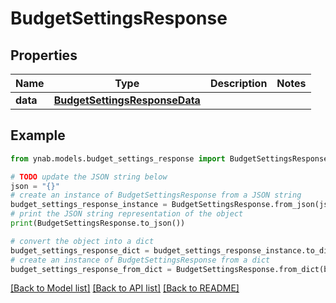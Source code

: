 # BudgetSettingsResponse


## Properties

Name | Type | Description | Notes
------------ | ------------- | ------------- | -------------
**data** | [**BudgetSettingsResponseData**](BudgetSettingsResponseData.md) |  | 

## Example

```python
from ynab.models.budget_settings_response import BudgetSettingsResponse

# TODO update the JSON string below
json = "{}"
# create an instance of BudgetSettingsResponse from a JSON string
budget_settings_response_instance = BudgetSettingsResponse.from_json(json)
# print the JSON string representation of the object
print(BudgetSettingsResponse.to_json())

# convert the object into a dict
budget_settings_response_dict = budget_settings_response_instance.to_dict()
# create an instance of BudgetSettingsResponse from a dict
budget_settings_response_from_dict = BudgetSettingsResponse.from_dict(budget_settings_response_dict)
```
[[Back to Model list]](../README.md#documentation-for-models) [[Back to API list]](../README.md#documentation-for-api-endpoints) [[Back to README]](../README.md)


